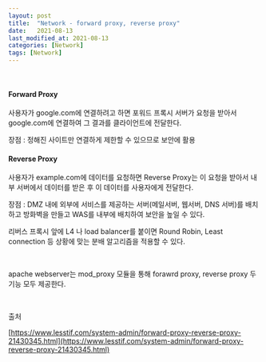 ```yaml
---
layout: post
title:  "Network - forward proxy, reverse proxy"
date:   2021-08-13
last_modified_at: 2021-08-13
categories: [Network]
tags: [Network]
---
```


<br/>

#### Forward Proxy

사용자가 google.com에 연결하려고 하면 포워드 프록시 서버가 요청을 받아서 google.com에 연결하여 그 결과를 클라이언트에 전달한다.

장점 : 정해진 사이트만 연결하게 제한할 수 있으므로 보안에 활용

#### Reverse Proxy

사용자가 example.com에 데이터를 요청하면 Reverse Proxy는 이 요청을 받아서 내부 서버에서 데이터를 받은 후 이 데이터를 사용자에게 전달한다.

장점 : DMZ 내에 외부에 서비스를 제공하는 서버(메일서버, 웹서버, DNS 서버)를 배치하고 방화벽을 만들고 WAS를 내부에 배치하여 
보안을 높일 수 있다.

리버스 프록시 앞에 L4 나 load balancer를 붙이면 Round Robin, Least connection 등 상황에 맞는 분배 알고리즘을 적용할 수 있다.

<br/>

apache webserver는 mod_proxy 모듈을 통해 forawrd proxy, reverse proxy 두 기능 모두 제공한다.

<br/>

출처

[https://www.lesstif.com/system-admin/forward-proxy-reverse-proxy-21430345.html](https://www.lesstif.com/system-admin/forward-proxy-reverse-proxy-21430345.html)